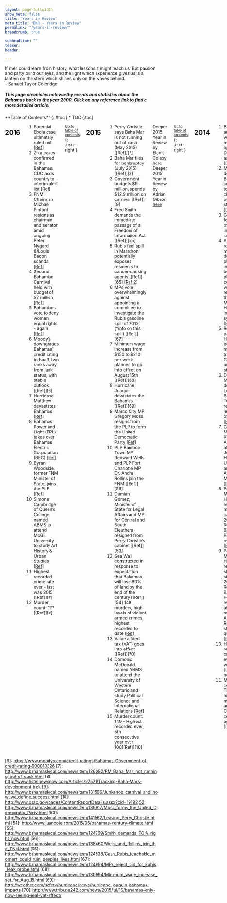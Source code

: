 ```yaml
---
layout: page-fullwidth
show_meta: false
title: "Years in Review"
meta_title: "BKR - Years in Review"
permalink: "/years-in-review/"
breadcrumb: true

subheadline: ""
teaser:
header:

---
```

>
If men could learn from history, what lessons it might teach us! But passion and party blind our eyes, and the light which experience gives us is a lantern on the stern which shines only on the waves behind.
<br/>- Samuel Taylor Coleridge

<h5>This page chronicles noteworthy events and statistics about the Bahamas back to the year 2000. Click on any reference link to find a more detailed article!</h5>

<div class="row">
<div class="medium-4 medium-push-8 columns" markdown="1">
<div class="panel radius" markdown="1">
**Table of Contents**
{: #toc }
*  TOC
{:toc}
</div>
</div><!-- /.medium-4.columns -->

<div class="medium-8 medium-pull-4 columns" markdown="1">


## 2016

1. Potential Ebola case ultimately ruled out [[Ref]][1]
2. Zika cases confirmed in the Bahamas. CDC adds country to interim alert list [[Ref]][2]
3. FNM Chairman Michael Pintard resigns as chairman and senator amid ongoing Peter Nygard &/Louis Bacon scandal [[Ref]][3]
4. Second Bahamian Carnival held with budget of $7 million [[Ref]][4]
5. Bahamians vote to deny women equal rights - again [[Ref]][5]
6. Moody’s downgrades Bahamas’ credit rating to baa3, two ranks away from junk status, with stable outlook [[Ref]][6]
7. Hurricane Matthew devastates Bahamas [[Ref]][62]
8. Bahamas Power and Light (BPL) takes over Bahamas Electric Corporation (BEC) [[Ref]][63]
9. Byran Woodside, former FNM Minister of State, joins the PLP [[Ref]][64]
10. Simone Cambridge of Queen’s College named ABMS to attend McGill University to study Art History & Urban Studies [[Ref]][35]
11. Highest recorded crime rate ever - last was 2015 [[Ref]][#]
12. Murder count: ??? [[Ref]][#]

<small markdown="1">[Up to table of contents](#toc)</small>
{: .text-right }

## 2015

1. Perry Christie says Baha Mar is not running out of cash (May 2015) [[Ref]][7]
2. Baha Mar files for bankruptcy (July 2015) [[Ref]][8]
3. Government budgets $9 million, spends $12.9 million on carnival [[Ref]][9]
4. Fred Smith demands the immediate passage of a Freedom of Information Act [[Ref]][55]
5. Rubis fuel spill in Marathon potentially exposes residents to cancer-causing agents [[Ref]][65] [[Ref 2]][66]
6. MPs vote overwhelmingly against appointing a committee to investigate the Rubis gasoline spill of 2012 (*info on this spill) [[Ref]][67]
7. Minimum wage increase from $150 to $210 per week planned to go into effect on August 15th [[Ref]][68]
8. Hurricane Joaquin devastates the Bahamas [[Ref]][69]
9. Marco City MP Gregory Moss resigns from the PLP to form the United Democratic Party [[Ref]][52]
10. PLP Bamboo Town MP Renward Wells and PLP Fort Charlotte MP Dr. Andre Rollins join the FNM [[Ref]][56]
11. Damian Gomez, Minister of State for Legal Affairs and MP for Central and South Eleuthera, resigned from Perry Christie’s cabinet [[Ref]][53]
12. Sea Wall constructed in response to expectation that Bahamas will lose 80% of land by the end of the century [[Ref]][54]
149 murders, high levels of violent armed crimes, highest recorded to date [[Ref]][1]
13. Value added tax (VAT) goes into effect [[Ref]][70]
14. Domonic McDonald named ABMS to attend the University of Western Ontario and study Political Science and International Relations [[Ref]][35]
15. Murder count: 149 - Highest recorded ever, 5th consecutive year over 100[[Ref]][10]

Deeper 2015 Year in Review by Elcott Coleby [here][57]
Deeper 2015 Year in Review by Adrian Gibson [here][58]

<small markdown="1">[Up to table of contents](#toc)</small>
{: .text-right }

## 2014

1. Baha Mar announces it will not be ready to open in December as planned [[Ref]][8]
2. Moody’s downgrades Bahamas’ credit rating to baa2 and changes outlook to stable [[Ref]][6]
3. Groups unite for freedom of information rally [[Ref]][11]
4. Audit reveals $10 million deficit in pharmacy inventory between the physical count and what was reflected on the Princess Margaret Hospital information systems [[Ref]][12]
5. Resolution passes in House to borrow $16.1 million to transition COB to university status [[Ref]][12]
6. Dr. Hubert Minnis defeats Loretta Butler-Turner to retain leadership of the FNM [[Ref]][71]
7. Gabrielle Moss from XYZ named ABMS to attend Johns Hopkins University and study Applied Mathematics [[Ref]][35]
8. Princess Margaret Hospital reports 40 more rape cases in 2013 than Royal Bahamas Police Force reports. [[Ref]][13]
9. Princess Margaret Hospital reports 519 shot or stabbed in 2013 while Royal Bahamas Police Force reports 10 attempted murders. Accuracy of RBPF statistics questioned. [[Ref]][14]
10. Highest recorded crime rate ever - last was 2013 [[Ref needed]][#]
12. Murder count: 122 - Third highest murder rate among 13 Caribbean countries again [[Ref]][15] [[Ref2]][51]

<small markdown="1">[Up to table of contents](#toc)</small>
{: .text-right }

## 2013

1. Referendum to legalize gambling and establish national lottery defeated after at least $1.5 million spent on advertising for a yes vote [[Ref]][16]
* Why referendums are a terrible way to do anything* [[Ref]][73]
3. Final stage of airport reconstruction completed [[Ref]][28]
4. Perry Christie refuses to answer whether Lyford Cay billionaire, Peter Nygard, donated money to the PLP, Peter states he has [[Ref]][17]
5. Several PLP MPs filmed at private meeting with Peter Nygard [[Ref]][18]
6. The Royal Bahamas Defense Force refuses to investigate claims that one of its officers raped and impregnated a 24 year old Cuban woman while at the Carmichael Road Detention Center. They had just completed an investigation into claims its officers beat male Cuban detainees. [[Ref]][19]
7. Value Added Tax discussed for implementation in 2014 [[Ref]][20]
8. Shannon Butler from Queen’s College named ABMS to attend St. Andrew’s University and study Medicine [[Ref]][35]
11. Highest recorded crime rate ever - last was 2012 [[Ref needed]][#]
12. Murder count: 119 - Third highest murder rate among 13 Caribbean countries[[Ref]][15]

Deeper 2013 Year in Review by Bahama Pundit [here][60]

<small markdown="1">[Up to table of contents](#toc)</small>
{: .text-right }

## 2012 - Election Year

1. PLP wins election in landslide [[Ref]][21]
2. Hubert Ingraham resigns as FNM party leader and as MP [[Ref]][22]
3. Dr. Hubert Minnis wins unopposed to be new FNM party leader [[Ref]][23]
4. Limited overseas voting becomes available [[Ref]][24]
5. National debt stands at $5 billion - 50% of GDP. [[Ref]][72]
6. Unemployment nationwide is 15.9% [[Ref]][73]
7. Moody’s downgrades Bahamas’ credit rating to baa1 with negative outlook [[Ref]][6]
8. Hurricane Sandy devastates the Bahamas. [[Ref]][74]
9. Rubis gasoline spill of 2012 (*info on this spill) [[Ref needed]][#]
10. Theophilus Moss from St. Augustine’s College named ABMS to attend Johns Hopkins University and study Mechanical Engineering [[Ref]][35]
11. Highest recorded crime rate ever - last was 2011 [[Ref needed]][#]
12. Murder count: 111 - First decrease since 2008, second consecutive year over 100, 26% unsolved by the end of the year [[Ref]][25]
13. 97 rapes recorded across the Bahamas - 12 (additional) attempted, and 167 (additional) statutory [[Ref]][25]

Deeper 2012 Year in Review by Bahamas B2B [here][59]

<small markdown="1">[Up to table of contents](#toc)</small>
{: .text-right }

## 2011

1. BTC privatization finalized with sale of 51% of shares to Cable & Wireless Communications (CWC) [[Ref]][30]
2. Branville McCartney resigns from the FNM and forms the DNA [[Ref]][26]
3. New sport stadium to be constructed via financial assistance from the Chinese government will be top-knotch sporting facility [[Ref]][27]
4. Moody’s revises Bahamas outlook from stable to negative [[Ref]][6]
5. First stage of airport reconstruction completed [[Ref]][28]
6. Hurricane Irene devastates Bahamas [[Ref]][75]
7. Jamia Moss from St. Augustine’s College named ABMS to attend the College of St. Benedict and study Biochemistry and Spanish [[Ref]][35]
8. Highest recorded crime rate ever - last was 2010 [[Ref needed]][#]
9. Murder count: 127 - Highest recorded to date and ~50% were unsolved by the end of the year [[Ref]][29]
10. 107 rapes recorded across the Bahamas - 84 on New Providence, 28 (additional) attempted, and 179 (additional) statutory rapes  [[Ref]][29]

<small markdown="1">[Up to table of contents](#toc)</small>
{: .text-right }

## 2010

1. Clifford Bowe named ABMS to attend Georgia Institute of Technology [[Ref]][35]
2. Highest recorded crime rate ever - last was 2009 [[Ref needed]][#]
3. Murder count: 94 - Highest recorded to date and 5th highest among 15 caribbean countries at that time [[Ref]][29]
4. 54 rapes recorded on New Providence [[Ref]][1]

<small markdown="1">[Up to table of contents](#toc)</small>
{: .text-right }

## 2009

1. Marital rape bill put forward by FNM but withdrawn due to public criticism [[Ref needed]][36]
2. New Providence Road Improvement Project begins with a budget of $60 million and a timeline of 33.5 months. 
* It would be completed after 48 months at over $240 million, four times the original amount [[Ref]][37]
3. Jenna Chaplin named ABMS to attend University of The Pacific and study Fine Arts and Psychology [[Ref]][35]
4. Highest recorded crime rate ever - last was 2008 [[Ref needed]][#]
5. Murder count: 87 - Highest recorded to date [[Ref]][40]

<small markdown="1">[Up to table of contents](#toc)</small>
{: .text-right }

## 2008

1. The 2008 global financial crisis begins which will drastically affect nearly every country on Earth - potentially the worst financial crisis since the Great Depression[[Ref]][41]
2. Hurricane Hanna devastates the Bahamas. [[Ref]][75]
3. Genymphas Higgs named ABMS to attend Drexel University and study Biomedical Engineering [[Ref]][35]
4. Highest recorded crime rate ever - last was 2007 [[Ref needed]][#]
5. Murder count: 72 [[Ref]][40]

<small markdown="1">[Up to table of contents](#toc)</small>
{: .text-right }

## 2007 - Election Year

1. FNM wins election and inherits ~$8 million in budget surplus - which will turn into a $600 million deficit by 2012 [[Ref]][42] [[Ref 2]][76]
2. Plans for Baha Mar announced [[Ref]][8]
3. Lisa Rodgers from St. Andrews named ABMS to attend Brown University and study Education [[Ref]][35]
4. Highest recorded crime rate ever - last was 2006 [[Ref needed]][#]
5. Murder count: 78 - Highest recorded to date [[Ref]][40]

<small markdown="1">[Up to table of contents](#toc)</small>
{: .text-right }

## 2006

1. Kyle Chea named ABMS to attend Vassar College to study Medicine and Foreign Languages [[Ref]][35]
2. Highest crime rate ever! [[Ref needed]][#]
3. Murder count: 60 [[Ref]][40]

<small markdown="1">[Up to table of contents](#toc)</small>
{: .text-right }

## 2005

1. Hurricane Katrina and Wilma devastates the Bahamas. [[Ref]][1]
2. Andrea Culmer named ABMS to attend McGill University to study Chemistry / Medicine [[Ref]][35]
3. Highest recorded crime rate ever - last was 2004 [[Ref needed]][#]
4. Murder count: 50 [[Ref]][40]

<small markdown="1">[Up to table of contents](#toc)</small>
{: .text-right }

## 2004

1. Hurricane Frances and Hurricane Jeanne [[Ref]][45]
2. Sharelle Ferguson named ABMS to attend Harvard University and study Social Studies [[Ref]][35]
3. Highest recorded crime rate ever - last was 2002 [[Ref needed]][#]
4. Murder count: 44 [[Ref]][40]

<small markdown="1">[Up to table of contents](#toc)</small>
{: .text-right }

## 2003

1. Moody’s changes Bahamas’ A3 rating outlook from positive to stable [[Ref]][6]
2. Sebastian Hutchinson named ABMS to attend the University of Pennsylvania and study Finance and Accounting [[Ref]][35]
3. Murder count: 50 [[Ref]][40]

<small markdown="1">[Up to table of contents](#toc)</small>
{: .text-right }

## 2002 - Election Year

1. The PLP defeat the governing FNM in the election [[Ref]][47]
2. Bahamians vote to deny women equal rights [[Ref]][46]
3. Moody’s changes Bahamas’ A3 rating outlook from stable to positive [[Ref]][2]
4. Dr. Peter Blair from St. Andrew’s named ABMS to attend Duke University and study Physics and Mathematics [[Ref]][35]
5. Highest recorded crime rate ever! [[Ref needed]][#]
6. Murder count: 52 [[Ref]][40]

Deeper 2002 Year in Review [here][61]

<small markdown="1">[Up to table of contents](#toc)</small>
{: .text-right }

## 2001

1. The September 11 terrorist attack occurs and consequent measures increase the difficulty of traveling to the US [[Ref]][48]
2. Moody’s changes Bahamas’ A3 rating outlook from positive to stable [[Ref]][6]
3. Hurricane Michelle hits the Bahamas [[Ref]][77]
4. Murder count: 43 [[Ref]][40]

<small markdown="1">[Up to table of contents](#toc)</small>
{: .text-right }

##  2000

1. Ricardo Davis named All Bahamas Merit Scholar (ABMS) to attend Queen’s University and study Biochemistry [[Ref]][35]
2. Murder count: 73 [[Ref]][40]

<small markdown="1">[Up to table of contents](#toc)</small>
{: .text-right }

### Acronyms

FNM: Free National Movement
<br/>PLP: Political Liberal Party
<br/>MP: Memeber of Parliament
<br/>BPL: Bahamas Power & Light
<br/>BEC: Bahamas Electrical Corporation
<br/>BTC: Bahamas Telecommunications Company
<br/>CDC: Centers for Disease Control and Prevention

<small markdown="1">[Up to table of contents](#toc)</small>
{: .text-right }

</div><!-- /.medium-8.columns -->
</div><!-- /.row -->

<!-- 2016 -->
[1]: http://www.jamaicaobserver.com/news/Ebola-scare-after-patient-returns-to-Bahamas-from-South-Africa
[2]: http://www.tribune242.com/news/2016/aug/10/breaking-news-first-zika-case-confirmed-bahamas/
[3]: http://www.bahamaslocal.com/newsitem/148274/Michael_Pintard_resigns.html
[4]: http://www.thenassauguardian.com/news/64065-pm-defends-carnival-spending
[5]: http://en.wikipedia.org/wiki/Bahamian_constitutional_referendum,_2016
[62]: http://www.cbsnews.com/news/hurricane-matthew-tears-through-the-bahamas/
[63]: http://www.tribune242.com/news/2016/oct/31/insight-bpl-and-bec-siamese-twins-electric-power/
[64]: http://www.bahamaslocal.com/newsitem/144040/Former_FNM_Minister_joins_the_PLP.html

<!-- 2015 -->
[6]: https://www.moodys.com/credit-ratings/Bahamas-Government-of-credit-rating-600010326 <!-- Moody's -->
[7]: http://www.bahamaslocal.com/newsitem/126092/PM_Baha_Mar_not_running_out_of_cash.html
[8]: http://www.hotelnewsnow.com/Articles/27571/Tracking-Baha-Mars-development-trek
[9]: http://www.bahamaslocal.com/newsitem/131596/Junkanoo_carnival_and_how_we_define_success.html
[10]: http://www.osac.gov/pages/ContentReportDetails.aspx?cid=19192
[52]: http://www.bahamaslocal.com/newsitem/139917/Moss_forms_the_United_Democratic_Party.html
[53]: http://www.bahamaslocal.com/newsitem/141562/Leaving_Perry_Christie.html
[54]: http://www.juancole.com/2015/05/bahamas-century-climate.html
[55]: http://www.bahamaslocal.com/newsitem/124769/Smith_demands_FOIA_right_now.html
[56]: http://www.bahamaslocal.com/newsitem/138460/Wells_and_Rollins_join_the_FNM.html
[65]: http://www.bahamaslocal.com/newsitem/124538/Cash_Rubis_teachable_moment_could_ruin_peoples_lives.html
[67]: http://www.bahamaslocal.com/newsitem/124994/MPs_reject_bid_for_Rubis_leak_probe.html
[68]: http://www.bahamaslocal.com/newsitem/130994/Minimum_wage_increase_set_for_Aug_15.html
[69]: http://weather.com/safety/hurricane/news/hurricane-joaquin-bahamas-impacts
[70]: http://www.tribune242.com/news/2015/jul/16/bahamas-only-now-seeing-real-vat-effect/

<!-- 2014 -->
[11]: http://www.bahamaslocal.com/newsitem/100442/Groups_to_unite_for_Freedom_of_Information_rally.html
[12]: http://www.tribune242.com/news/2014/oct/08/lightbourn-quizzes-govt-10m-missing-drugs/
[13]: http://www.tribune242.com/news/2014/feb/06/hospital-reports-show-40-more-rapes-police-statist/
[14]: http://www.tribune242.com/news/2014/feb/06/police-crime-figures-doubt/
[15]: http://www.osac.gov/pages/ContentReportDetails.aspx?cid=17138
[71]: http://www.tribune242.com/news/2014/nov/21/fnm-convention-dr-hubert-minnis-wins-party-leaders/

<!-- 2013 -->
[16]: http://en.wikipedia.org/wiki/Bahamian_gambling_referendum,_2013
[17]: http://www.tribune242.com/news/2013/jul/18/christie-i-cant-reveal-who-donated-to-election/ 
[18]: http://www.tribune242.com/news/2013/jul/15/government-silent-over-nygard-questions/
[19]: http://www.tribune242.com/news/2013/sep/04/defence-force-wont-investigate-cuban-womans-rape-c/
[20]: http://www.thenassauguardian.com/index.php?option=com_content&id=39262:a-look-at-the-proposed-vat-system&Itemid=86

<!-- 2012 -->
[21]: http://en.wikipedia.org/wiki/Bahamian_general_election,_2012
[22]: http://www.paradisebahamas.com/articles.php?cmd=view&id=119
[23]: http://www.bahamaslocal.com/newsitem/50249/NEW_FNM_Leader__HON_DR_Hubert_A_Minnis.html
[24]: http://www.bahamaslocal.com/newsitem/41991/Overseas_Voter_Registration_Now_Open.html
[25]: https://www.osac.gov/pages/ContentReportDetails.aspx?cid=13516
[72]: http://www.tribune242.com/news/2012/may/31/national-debt-to-exceed-5bn-by-mid-2013/
[73]: http://jonesbahamas.com/unemployment-up/
[74]: http://www.theguardian.com/world/2012/oct/26/hurricane-sandy-batters-bahamas

<!-- 2011 -->
[26]: http://www.bahamaslocal.com/newsitem/17954/Branville_McCartney_resigns_from_FNM.html
[27]: http://www.bahamaslocal.com/newsitem/25037/PM_new_stadium_is_a_top_notch_sporting_facility.html
[28]: http://en.wikipedia.org/wiki/Lynden_Pindling_International_Airport
[29]: http://www.osac.gov/pages/contentreportdetails.aspx?cid=12460
[30]: http://bit.ly/2fGtxeX
[75]: http://www.thenassauguardian.com/index.php?option=com_content&view=article&id=20059&Itemid=27

<!-- 2010 -->
[31]: #
[32]: #
[33]: #
[34]: #
[35]: http://www.bahamaslocal.com/newsitem/156567/The_top_graduating_student_for_2016_is.html

<!-- 2009 -->
[36]: http://www.bahamaslocal.com/newsitem/45905/McCartney_clarifies_position_on_marital_rape_issue.html
[37]: http://www.thebahamasweekly.com/publish/bis-news-updates/New_Providence_Road_Improvement_Project_on_Schedule_says_Coordinator5875.shtml
[38]: #
[39]: #
[40]: http://www.bahamasnational.com/?q=node/118

<!-- 2008 -->
[41]: http://en.wikipedia.org/wiki/Financial_crisis_of_2007%E2%80%932008
[75]: http://www.nbcnews.com/id/26496933/ns/weather/t/hanna-knocks-out-power-bahamas/#.WDX72KIrJbU

<!-- 2007 -->
[42]: http://www.thenassauguardian.com/index.php?option%3Dcom_content%26view%3Darticle%26id%3D13051%26Itemid%3D86 

<!-- 2006 -->
[43]: #

<!-- 2005 -->
[44]: #

<!-- 2004 -->
[45]: http://www.cepal.org/publicaciones/xml/9/20499/L642.pdf

<!-- 2003 -->

<!-- 2002 -->
[46]: http://en.wikipedia.org/wiki/Bahamian_referendum,_2002
[47]: http://en.wikipedia.org/wiki/Bahamian_general_election,_2002

<!-- 2001 -->
[48]: http://en.wikipedia.org/wiki/September_11_attacks
[77]: http://reliefweb.int/report/bahamas/bahamians-mop-after-hurricane-michelle

<!-- 2000 -->
[49]: #
[50]: #

<!-- Ref 2's -->
[52]: http://www.thenassauguardian.com/news/44468-bahamas-murder-rate-third-in-region
[66]: http://www.thenassauguardian.com/news/57437-marathon-residents-not-in-danger-of-rubis-spill-chemicals-says-ministry-paho
[73]: http://www.politico.com/magazine/story/2016/07/brexit-trump-referendums-political-exclusion-214014
[76]: http://www.tribune242.com/news/2013/may/06/roberts-blames-debt-left-by-fnm/

<!-- Other YIRs -->
[57]: http://www.bahamasnational.com/?q=node/5306
[58]: http://www.tribune242.com/news/2015/dec/31/young-mans-view-matters-must-be-resolved-2016/?opinion
[59]: http://www.bahamaslocal.com/newsitem/63130/2012_Year_In_Review.html
[60]: http://www.bahamapundit.com/2014/01/lasting-legacies-for-the-bahamas-from-the-year-2013.html#more
[61]: http://bahamasb2b.com/news/wmview.php?ArtID=707